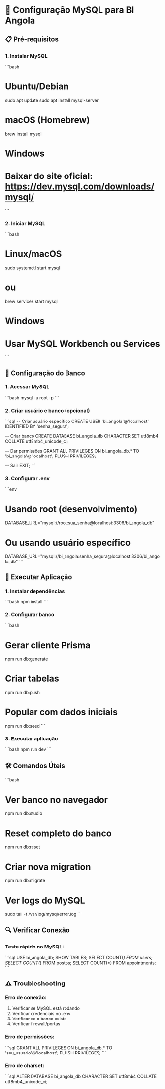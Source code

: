# 🐬 Configuração MySQL para BI Angola

## 📋 Pré-requisitos

### 1. Instalar MySQL
\`\`\`bash
# Ubuntu/Debian
sudo apt update
sudo apt install mysql-server

# macOS (Homebrew)
brew install mysql

# Windows
# Baixar do site oficial: https://dev.mysql.com/downloads/mysql/
\`\`\`

### 2. Iniciar MySQL
\`\`\`bash
# Linux/macOS
sudo systemctl start mysql
# ou
brew services start mysql

# Windows
# Usar MySQL Workbench ou Services
\`\`\`

## 🔧 Configuração do Banco

### 1. Acessar MySQL
\`\`\`bash
mysql -u root -p
\`\`\`

### 2. Criar usuário e banco (opcional)
\`\`\`sql
-- Criar usuário específico
CREATE USER 'bi_angola'@'localhost' IDENTIFIED BY 'senha_segura';

-- Criar banco
CREATE DATABASE bi_angola_db CHARACTER SET utf8mb4 COLLATE utf8mb4_unicode_ci;

-- Dar permissões
GRANT ALL PRIVILEGES ON bi_angola_db.* TO 'bi_angola'@'localhost';
FLUSH PRIVILEGES;

-- Sair
EXIT;
\`\`\`

### 3. Configurar .env
\`\`\`env
# Usando root (desenvolvimento)
DATABASE_URL="mysql://root:sua_senha@localhost:3306/bi_angola_db"

# Ou usando usuário específico
DATABASE_URL="mysql://bi_angola:senha_segura@localhost:3306/bi_angola_db"
\`\`\`

## 🚀 Executar Aplicação

### 1. Instalar dependências
\`\`\`bash
npm install
\`\`\`

### 2. Configurar banco
\`\`\`bash
# Gerar cliente Prisma
npm run db:generate

# Criar tabelas
npm run db:push

# Popular com dados iniciais
npm run db:seed
\`\`\`

### 3. Executar aplicação
\`\`\`bash
npm run dev
\`\`\`

## 🛠️ Comandos Úteis

\`\`\`bash
# Ver banco no navegador
npm run db:studio

# Reset completo do banco
npm run db:reset

# Criar nova migration
npm run db:migrate

# Ver logs do MySQL
sudo tail -f /var/log/mysql/error.log
\`\`\`

## 🔍 Verificar Conexão

### Teste rápido no MySQL:
\`\`\`sql
USE bi_angola_db;
SHOW TABLES;
SELECT COUNT(*) FROM users;
SELECT COUNT(*) FROM postos;
SELECT COUNT(*) FROM appointments;
\`\`\`

## ⚠️ Troubleshooting

### Erro de conexão:
1. Verificar se MySQL está rodando
2. Verificar credenciais no .env
3. Verificar se o banco existe
4. Verificar firewall/portas

### Erro de permissões:
\`\`\`sql
GRANT ALL PRIVILEGES ON bi_angola_db.* TO 'seu_usuario'@'localhost';
FLUSH PRIVILEGES;
\`\`\`

### Erro de charset:
\`\`\`sql
ALTER DATABASE bi_angola_db CHARACTER SET utf8mb4 COLLATE utf8mb4_unicode_ci;
